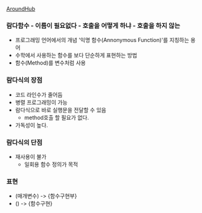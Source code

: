 [AroundHub](https://www.youtube.com/watch?v=3zd7HN-ZEUE&t=795s)

### 람다함수 - 이름이 필요없다 - 호출을 어떻게 하냐 - 호출을 하지 않는
- 프로그래밍 언어에서의 개념 '익명 함수(Annonymous Function)'를 지칭하는 용어
- 수학에서 사용하는 함수를 보다 단순하게 표현하는 방법
- 함수(Method)를 변수처럼 사용

### 람다식의 장점
- 코드 라인수가 줄어듬
- 병렬 프로그래밍이 가능
- 람다식으로 바로 실행문을 전달할 수 있음
  - method호출 할 필요가 없다.
- 가독성이 높다.

### 람다식의 단점
- 재사용이 불가
  - 일회용 함수 정의가 목적

### 표현
- (매개변수) -> {함수구현부}
- () -> {함수구현}